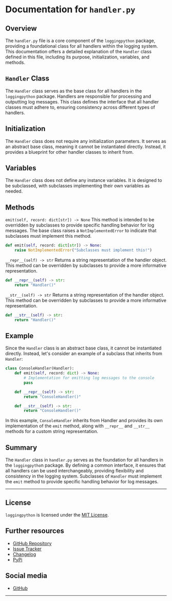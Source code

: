 # Documentation for `handler.py`
## Overview
The `handler.py` file is a core component of the `loggingpython` package, providing a foundational class for all handlers within the logging system. This documentation offers a detailed explanation of the `Handler` class defined in this file, including its purpose, initialization, variables, and methods.

## `Handler` Class
The `Handler` class serves as the base class for all handlers in the `loggingpython` package. Handlers are responsible for processing and outputting log messages. This class defines the interface that all handler classes must adhere to, ensuring consistency across different types of handlers.

## Initialization
The `Handler` class does not require any initialization parameters. It serves as an abstract base class, meaning it cannot be instantiated directly. Instead, it provides a blueprint for other handler classes to inherit from.

## Variables
The `Handler` class does not define any instance variables. It is designed to be subclassed, with subclasses implementing their own variables as needed.

## Methods
`emit(self, record: dict[str]) -> None`
This method is intended to be overridden by subclasses to provide specific handling behavior for log messages. The base class raises a `NotImplementedError` to indicate that subclasses must implement this method.

```python
def emit(self, record: dict[str]) -> None:
    raise NotImplementedError("Subclasses must implement this!")
```

`__repr__(self) -> str`
Returns a string representation of the handler object. This method can be overridden by subclasses to provide a more informative representation.
```python
def __repr__(self) -> str:
    return "Handler()"
```

`__str__(self) -> str`
Returns a string representation of the handler object. This method can be overridden by subclasses to provide a more informative representation.
```python
def __str__(self) -> str:
    return "Handler()"
```

## Example
Since the `Handler` class is an abstract base class, it cannot be instantiated directly. Instead, let's consider an example of a subclass that inherits from `Handler`:
```python
class ConsoleHandler(Handler):
    def emit(self, record: dict) -> None:
        # Implementation for emitting log messages to the console
        pass

    def __repr__(self) -> str:
        return "ConsoleHandler()"

    def __str__(self) -> str:
        return "ConsoleHandler()"
```

In this example, `ConsoleHandler` inherits from Handler and provides its own implementation of the `emit` method, along with `__repr__` and `__str__` methods for a custom string representation.

## Summary
The `Handler` class in `handler.py` serves as the foundation for all handlers in the `loggingpytho`n package. By defining a common interface, it ensures that all handlers can be used interchangeably, providing flexibility and consistency in the logging system. Subclasses of `Handler` must implement the `emit` method to provide specific handling behavior for log messages.

---

## License

`loggingpython` is licensed under the [MIT License](https://opensource.org/licenses/MIT).

## Further resources

- [GitHub Repository](https://github.com/loggingpython-Community/loggingpython)
- [Issue Tracker](https://github.com/loggingpython-Community/loggingpython/issues)
- [Changelog](https://github.com/loggingpython-Community/loggingpython/blob/main/CHANGELOG.md)
- [PyPi](https://pypi.org/project/loggingpython/)

## Social media

- [GitHub](https://github.com/loggingpython-Community)

---